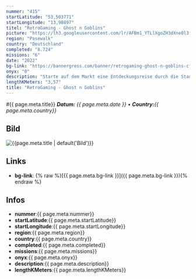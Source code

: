 ```yaml
---
nummer: "415"
startLatitude: "53,503771"
startLongitude: "13,98897"
titel: "RetroGaming - Ghost n Goblins"
picture: "https://lh3.googleusercontent.com/lr/AFBm1_YTLlXgoZH3dXne0l3fhNIcDH_EZUFaCJifHVE2hSlck-7BITb9P20ViCwbaWvlmt_7TKq_K0X1r-pJxsbdw076Eeig6j5W-BQP8wWXzqM7WRvj_rJr9eOBq-dTqaKigjKZFE6RlskvzFUMxKEF78LOsr-0f7jbdyxw2jP58S4F5lkEWfq9di2608Z6FctSI0D4fmOif2xz9MP517tke0dRPwC57N-q6-89a8GKXSkz9Y0ZkljLldWtThIhQCEIgZzyz59tJQmmIly6mDnP3SOIekJ2f6LJBXdFAIZHi26dHEzIyobb69cwBuEW3k9-mBHwIbj4j2I5bedye4QLLbaONdN90dNJaWC9smnE68JvqsDIPDYJIsuo1-GEj8Y2-T4zlkq2obJf77sXEhcPE6wmukQOjyQnpSotyyDL-ZLtiNEHHK6qZQbKcHdiRLjtjO18LbcBk6UOkRcF9pZdRkBi8JkK7oE05NWeKiaK0eByXoLnRu5YFOcjCmTAC-YWDO9qkZ49r_FXdPMvxltplLcQ3BdEb0lzHIBMuaxCqiSOgbV5l0kYoW_EaADTB2nRgSn8nDyy_cm9Q2uI6nMSx-NxzJTwL8zSf1qaquP4NDskYU6CrkjzbVzrIUvtHIMZx2hmD5o5q1_wwXMLHIIGDTfF_7fzFLMclN8ZfIYLoLcfVX5T_dEdxZgp9qsAJN8l5-bWrZ1OyQxX6lrcefbxagYrrVHyrx3rGK9F564bOR0AtDPZg7ia1Eej9X06nsCSrdFQZ1bLUq-2W7NMXNLsPkYzIBtVyBtCeZl4TC2QMhG_S2C1L_37p_x7T8Q9-uBFaGNFYFluHSrU9m6OewCKTEgnpeVDW5GJIZkUEEccQQOzZt-3gHJckEobOazwmwx8q1s"
region: "Pasewalk"
country: "Deutschland"
completed: "8.724"
missions: "6"
date: "2022"
bg-link: "https://bannergress.com/banner/retrogaming-ghost-n-goblins-cf24"
onyx: "0"
description: "Starte auf dem Markt eine Entdeckungsreise durch die Stadt Pasewalk und entdecke dabei die Sehenswürdigkeiten der Stadt"
lengthKMeters: "3,57"
title: "RetroGaming - Ghost n Goblins"
---
```


#{{ page.meta.title}}
_**Datum:** {{ page.meta.date }} • **Country:**{{ page.meta.country}}_

## Bild
![{{page.meta.title | default('Bild')}}]({{page.meta.picture}})

## Links
- **bg-link**: {% raw %}[{{ page.meta.bg-link }}]({{ page.meta.bg-link }}){% endraw %}

## Infos
- **nummer**:{{ page.meta.nummer}}
- **startLatitude**:{{ page.meta.startLatitude}}
- **startLongitude**:{{ page.meta.startLongitude}}
- **region**:{{ page.meta.region}}
- **country**:{{ page.meta.country}}
- **completed**:{{ page.meta.completed}}
- **missions**:{{ page.meta.missions}}
- **onyx**:{{ page.meta.onyx}}
- **description**:{{ page.meta.description}}
- **lengthKMeters**:{{ page.meta.lengthKMeters}}

